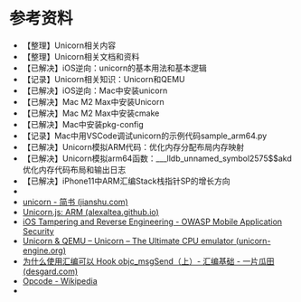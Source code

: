 # 参考资料

* 【整理】Unicorn相关内容
* 【整理】Unicorn相关文档和资料
* 【已解决】iOS逆向：unicorn的基本用法和基本逻辑
* 【记录】Unicorn相关知识：Unicorn和QEMU
* 【已解决】iOS逆向：Mac中安装unicorn
* 【已解决】Mac M2 Max中安装Unicorn
* 【已解决】Mac M2 Max中安装cmake
* 【已解决】Mac中安装pkg-config
* 【记录】Mac中用VSCode调试unicorn的示例代码sample_arm64.py
* 【已解决】Unicorn模拟ARM代码：优化内存分配布局内存映射
* 【已解决】Unicorn模拟arm64函数：___lldb_unnamed_symbol2575$$akd优化内存代码布局和输出日志
* 【已解决】iPhone11中ARM汇编Stack栈指针SP的增长方向
* 
* [unicorn - 简书 (jianshu.com) ](https://www.jianshu.com/p/e6a7b30c1e89)
* [Unicorn.js: ARM (alexaltea.github.io)](https://alexaltea.github.io/unicorn.js/demo.html?arch=arm)
* [iOS Tampering and Reverse Engineering - OWASP Mobile Application Security](https://mas.owasp.org/MASTG/iOS/0x06c-Reverse-Engineering-and-Tampering/#unicorn)
* [Unicorn & QEMU – Unicorn – The Ultimate CPU emulator (unicorn-engine.org)](https://www.unicorn-engine.org/docs/beyond_qemu.html)
* [为什么使用汇编可以 Hook objc_msgSend（上）- 汇编基础 - 一片瓜田 (desgard.com)](https://www.desgard.com/2020/04/05/why-hook-msg_objc-can-use-asm-1.html)
* [Opcode - Wikipedia](https://en.wikipedia.org/wiki/Opcode)
* 